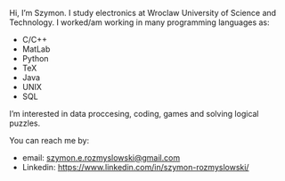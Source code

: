 Hi, I’m Szymon. I study electronics at Wroclaw University of Science and Technology.
I worked/am working in many programming languages as:
  - C/C++
  - MatLab
  - Python
  - TeX
  - Java
  - UNIX
  - SQL

I’m interested in data proccesing, coding, games and solving logical puzzles.

You can reach me by:
  - email: szymon.e.rozmyslowski@gmail.com
  - Linkedin: https://www.linkedin.com/in/szymon-rozmyslowski/
